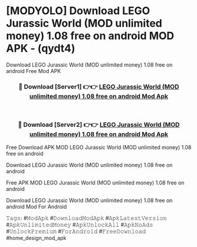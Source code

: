 # [MODYOLO] Download LEGO Jurassic World (MOD unlimited money) 1.08 free on android MOD APK - (qydt4)
Download LEGO Jurassic World (MOD unlimited money) 1.08 free on android Free Mod APK

<div align="center">
<h3>🔴 Download [Server1] 👉👉 <a href="https://apk-comot.site?title=LEGO_Jurassic_World_(MOD_unlimited_money)_1.08_free_on_android">LEGO Jurassic World (MOD unlimited money) 1.08 free on android Mod Apk</a></h3><br>

<h3>🔴 Download [Server2] 👉👉 <a href="https://apk-comot.site?title=LEGO_Jurassic_World_(MOD_unlimited_money)_1.08_free_on_android">LEGO Jurassic World (MOD unlimited money) 1.08 free on android Mod Apk</a></h3>
</div>


Free Download APK MOD LEGO Jurassic World (MOD unlimited money) 1.08 free on android

Download LEGO Jurassic World (MOD unlimited money) 1.08 free on android 

Free APK MOD LEGO Jurassic World (MOD unlimited money) 1.08 free on android 

Download LEGO Jurassic World (MOD unlimited money) 1.08 free on android Mod For Android

𝚃𝚊𝚐𝚜: #𝙼𝚘𝚍𝙰𝚙𝚔 #𝙳𝚘𝚠𝚗𝚕𝚘𝚊𝚍𝙼𝚘𝚍𝙰𝚙𝚔 #𝙰𝚙𝚔𝙻𝚊𝚝𝚎𝚜𝚝𝚅𝚎𝚛𝚜𝚒𝚘𝚗 #𝙰𝚙𝚔𝚄𝚗𝚕𝚒𝚖𝚒𝚝𝚎𝚍𝙼𝚘𝚗𝚎𝚢 #𝙰𝚙𝚔𝚄𝚗𝚕𝚘𝚌𝚔𝙰𝚕𝚕 #𝙰𝚙𝚔𝙽𝚘𝙰𝚍𝚜 #𝚄𝚗𝚕𝚘𝚌𝚔𝙿𝚛𝚎𝚖𝚒𝚞𝚖 #𝙵𝚘𝚛𝙰𝚗𝚍𝚛𝚘𝚒𝚍 #𝙵𝚛𝚎𝚎𝙳𝚘𝚠𝚗𝚕𝚘𝚊𝚍 #home_design_mod_apk